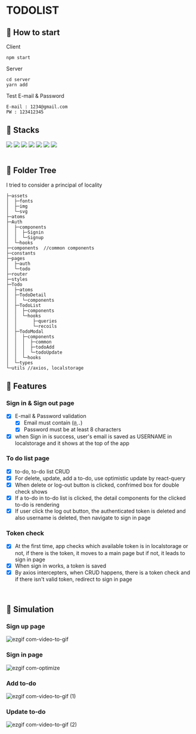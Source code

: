 # TODOLIST

## 📌 How to start

Client

```
npm start
```

Server

```
cd server
yarn add
```

Test E-mail & Password
```
E-mail : 1234@gmail.com
PW : 123412345
```

## 📌 Stacks

<div>
<img src="https://img.shields.io/badge/react-61DAFB?style=for-the-badge&logo=react&logoColor=black">
<img src="https://img.shields.io/badge/typescript-3178C6?style=for-the-badge&logo=typescript&logoColor=white">

<img src="https://img.shields.io/badge/-reactQuery-FF4154?style=for-the-badge&logo=react&logoColor=white">
<img src="https://img.shields.io/badge/-Styled_Components-DB7093?style=for-the-badge&logo=styled-components&logoColor=white">
<img src="https://img.shields.io/badge/recoil-4B32C3?style=for-the-badge&logo=react&logoColor=white">
<img src="https://img.shields.io/badge/axios-F5D7AF?style=for-the-badge&logo=react&logoColor=black">
<img src="https://img.shields.io/badge/React_live_clock-FAD223?style=for-the-badge&logo=react&logoColor=white">
</div>
<br/>

## 📌 Folder Tree

I tried to consider a principal of locality

```tsx
├─assets
│  ├─fonts
│  ├─img
│  └─svg
├─atoms
├─Auth
│  ├─components
│  │  ├─Signin
│  │  └─Signup
│  └─hooks
├─components  //common components
├─constants
├─pages
│  ├─auth
│  └─todo
├─router
├─styles
├─Todo
│  ├─atoms
│  ├─TodoDetail
│  │  └─components
│  ├─TodoList
│  │  ├─components
│  │  └─hooks
│  │      ├─queries
│  │      └─recoils
│  ├─TodoModal
│  │  ├─components
│  │  │  ├─common
│  │  │  ├─todoAdd
│  │  │  └─todoUpdate
│  │  └─hooks
│  └─types
└─utils //axios, localstorage
```

## 📌 Features

### Sign in & Sign out page

- [x] E-mail & Password validation
  - [x] Email must contain (`@`,`.`)
  - [x] Password must be at least 8 characters
- [x] when Sign in is success, user's email is saved as USERNAME in localstorage and it shows at the top of the app

### To do list page

- [x] to-do, to-do list CRUD
- [x] For delete, update, add a to-do, use optimistic update by react-query
- [x] When delete or log-out button is clicked, confrimed box for double check shows
- [x] If a to-do in to-do list is clicked, the detail components for the clicked to-do is rendering
- [x] If user click the log out button, the authenticated token is deleted and also username is deleted, then navigate to sign in page

### Token check

- [x] At the first time, app checks which available token is in localstorage or not, if there is the token, it moves to a main page but if not, it leads to sign in page
- [x] When sign in works, a token is saved
- [x] By axios intercepters, when CRUD happens, there is a token check and if there isn't valid token, redirect to sign in page

<br/>

## 📌 Simulation

### Sign up page

![ezgif com-video-to-gif](https://user-images.githubusercontent.com/48678872/220900560-5ca926c2-8e99-4739-a40e-d8fb598f7413.gif)

### Sign in page

![ezgif com-optimize](https://user-images.githubusercontent.com/48678872/220900083-38590164-a0ea-46fe-a02f-0e18a9e5cb65.gif)

### Add to-do

![ezgif com-video-to-gif (1)](https://user-images.githubusercontent.com/48678872/220900821-d06bd29a-4d00-4908-bef4-50921943a501.gif)

### Update to-do

![ezgif com-video-to-gif (2)](https://user-images.githubusercontent.com/48678872/220901084-17c69932-1c8c-4582-b864-4ddf8ede7186.gif)
